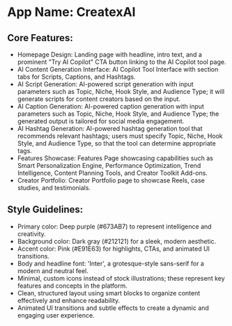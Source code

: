 # **App Name**: CreatexAI

## Core Features:

- Homepage Design: Landing page with headline, intro text, and a prominent "Try AI Copilot" CTA button linking to the AI Copilot tool page.
- AI Content Generation Interface: AI Copilot Tool Interface with section tabs for Scripts, Captions, and Hashtags.
- AI Script Generation: AI-powered script generation with input parameters such as Topic, Niche, Hook Style, and Audience Type; it will generate scripts for content creators based on the input.
- AI Caption Generation: AI-powered caption generation with input parameters such as Topic, Niche, Hook Style, and Audience Type; the generated output is tailored for social media engagement.
- AI Hashtag Generation: AI-powered hashtag generation tool that recommends relevant hashtags; users must specify Topic, Niche, Hook Style, and Audience Type, so that the tool can determine appropriate tags.
- Features Showcase: Features Page showcasing capabilities such as Smart Personalization Engine, Performance Optimization, Trend Intelligence, Content Planning Tools, and Creator Toolkit Add-ons.
- Creator Portfolio: Creator Portfolio page to showcase Reels, case studies, and testimonials.

## Style Guidelines:

- Primary color: Deep purple (#673AB7) to represent intelligence and creativity.
- Background color: Dark gray (#212121) for a sleek, modern aesthetic.
- Accent color: Pink (#E91E63) for highlights, CTAs, and animated UI transitions.
- Body and headline font: 'Inter', a grotesque-style sans-serif for a modern and neutral feel.
- Minimal, custom icons instead of stock illustrations; these represent key features and concepts in the platform.
- Clean, structured layout using smart blocks to organize content effectively and enhance readability.
- Animated UI transitions and subtle effects to create a dynamic and engaging user experience.